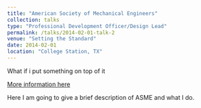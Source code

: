 ```yaml
---
title: "American Society of Mechanical Engineers"
collection: talks
type: "Professional Development Officer/Design Lead"
permalink: /talks/2014-02-01-talk-2
venue: "Setting the Standard"
date: 2014-02-01
location: "College Station, TX"
---
```


What if i put something on top of it

[More information here](http://example2.com)

Here I am going to give a brief description of ASME and what I do.
